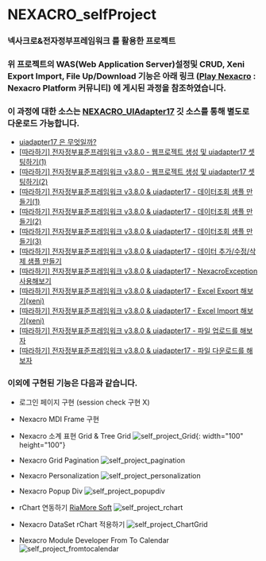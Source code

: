 # NEXACRO_selfProject

### 넥사크로&amp;전자정부프레임워크 를 활용한 프로젝트

### 위 프로젝트의 WAS(Web Application Server)설정및 CRUD, Xeni Export Import, File Up/Download 기능은 아래 링크 ([Play Nexacro](https://www.playnexacro.com/#) : Nexacro Platform 커뮤니티) 에 게시된 과정을 참조하였습니다.
### 이 과정에 대한 소스는 [NEXACRO_UIAdapter17](https://github.com/ChoHyeonJunn/NEXACRO_UIAdapter17) 깃 소스를 통해 별도로 다운로드 가능합니다.

+ [uiadapter17 은 무엇일까?](https://www.playnexacro.com/#show:learn:1385)
+ [[따라하기] 전자정부표준프레임워크 v3.8.0 - 웹프로젝트 생성 및 uiadapter17 셋팅하기(1)](https://www.playnexacro.com/#show:learn:1411)
+ [[따라하기] 전자정부표준프레임워크 v3.8.0 - 웹프로젝트 생성 및 uiadapter17 셋팅하기(2)](https://www.playnexacro.com/#show:learn:1412)
+ [[따라하기] 전자정부표준프레임워크 v3.8.0 & uiadapter17 - 데이터조회 샘플 만들기(1)](https://www.playnexacro.com/#show:learn:1420)
+ [[따라하기] 전자정부표준프레임워크 v3.8.0 & uiadapter17 - 데이터조회 샘플 만들기(2)](https://www.playnexacro.com/#show:learn:1421)
+ [[따라하기] 전자정부표준프레임워크 v3.8.0 & uiadapter17 - 데이터조회 샘플 만들기(3)](https://www.playnexacro.com/#show:learn:1422)
+ [[따라하기] 전자정부표준프레임워크 v3.8.0 & uiadapter17 - 데이터 추가/수정/삭제 샘플 만들기](https://www.playnexacro.com/#show:learn:1436)
+ [[따라하기] 전자정부표준프레임워크 v3.8.0 & uiadapter17 - NexacroException 사용해보기](https://www.playnexacro.com/#show:learn:1465)
+ [[따라하기] 전자정부표준프레임워크 v3.8.0 & uiadapter17 - Excel Export 해보기(xeni)](https://www.playnexacro.com/#show:learn:1491)
+ [[따라하기] 전자정부표준프레임워크 v3.8.0 & uiadapter17 - Excel Import 해보기(xeni)](https://www.playnexacro.com/#show:learn:1507)
+ [[따라하기] 전자정부표준프레임워크 v3.8.0 & uiadapter17 - 파일 업로드를 해보자](https://www.playnexacro.com/#show:learn:1530)
+ [[따라하기] 전자정부표준프레임워크 v3.8.0 & uiadapter17 - 파일 다운로드를 해보자](https://www.playnexacro.com/#show:learn:1557)


### 이외에 구현된 기능은 다음과 같습니다.
+ 로그인 페이지 구현 (session check 구현 X)
+ Nexacro MDI Frame 구현
+ Nexacro 소계 표현 Grid &amp; Tree Grid
![self_project_Grid](https://user-images.githubusercontent.com/53424490/105945029-cff9ed80-60a7-11eb-9f68-55db80a28efc.PNG){: width="100" height="100"}

+ Nexacro Grid Pagination
![self_project_pagination](https://user-images.githubusercontent.com/53424490/105945106-f586f700-60a7-11eb-9b2d-6d642924238f.PNG)

+ Nexacro Personalization
![self_project_personalization](https://user-images.githubusercontent.com/53424490/105945168-17807980-60a8-11eb-972d-161d00d19642.PNG)

+ Nexacro Popup Div
![self_project_popupdiv](https://user-images.githubusercontent.com/53424490/105945219-37b03880-60a8-11eb-81a4-03c8852c4ca5.PNG)

+ rChart 연동하기 [RiaMore Soft](http://www.riamore.net/)
![self_project_rchart](https://user-images.githubusercontent.com/53424490/105945432-9b3a6600-60a8-11eb-9e1c-a39b4fe38dc6.PNG)

+ Nexacro DataSet rChart 적용하기
![self_project_ChartGrid](https://user-images.githubusercontent.com/53424490/105944778-582bc300-60a7-11eb-9c9d-c1b9a9879c01.png)

+ Nexacro Module Developer From To Calendar
![self_project_fromtocalendar](https://user-images.githubusercontent.com/53424490/105945341-75ad5c80-60a8-11eb-829b-f284e600890c.png)
